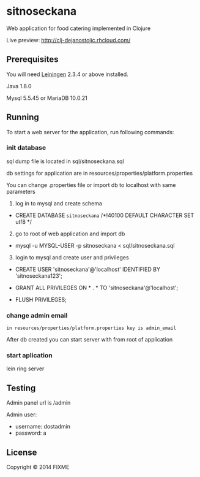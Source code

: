 # sitnoseckana

Web application for food catering implemented in Clojure

Live preview: http://clj-dejanostojic.rhcloud.com/

## Prerequisites

You will need [Leiningen][1] 2.3.4 or above installed.

Java 1.8.0

Mysql 5.5.45 or MariaDB 10.0.21

[1]: https://github.com/technomancy/leiningen

## Running

To start a web server for the application, run following commands:

### init database
sql dump file is located in sql/sitnoseckana.sql

db settings for application are in resources/properties/platform.properties

You can change .properties file or import db to localhost with same parameters

1) log in to mysql and create schema

- CREATE DATABASE `sitnoseckana` /*!40100 DEFAULT CHARACTER SET utf8 */

2) go to root of web application and import db

- mysql -u MYSQL-USER -p sitnoseckana < sql/sitnoseckana.sql

3) login to mysql and create user and privileges

- CREATE USER 'sitnoseckana'@'localhost' IDENTIFIED BY 'sitnoseckana123';

- GRANT ALL PRIVILEGES ON * . * TO 'sitnoseckana'@'localhost';

- FLUSH PRIVILEGES;

### change admin email
    in resources/properties/platform.properties key is admin_email


After db created you can start server with from root of application

### start aplication
lein ring server

## Testing
Admin panel url is /admin

Admin user:

- username: dostadmin
- password: a



## License

Copyright © 2014 FIXME
